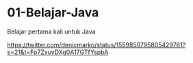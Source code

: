 # 01-Belajar-Java
 Belajar pertama kali untuk Java 

https://twitter.com/denicmarko/status/1559850795805429761?s=21&t=Fp7ZxuvDXg0A17GTfYspbA
